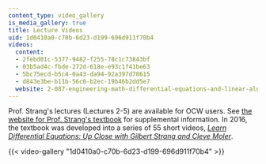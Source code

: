 ```yaml
---
content_type: video_gallery
is_media_gallery: true
title: Lecture Videos
uid: 1d0410a0-c70b-6d23-d199-696d911f70b4
videos:
  content:
  - 2febd01c-5377-9482-f255-78c1c73843bf
  - 03b5ad4c-fbde-272d-618e-e93c1f41be63
  - 5bc75ecd-b5c4-0a43-da94-92a397d78615
  - d843e3be-b11b-56c0-b2ec-19b46b2dd5e7
  website: 2-087-engineering-math-differential-equations-and-linear-algebra-fall-2014
---
```


Prof. Strang's lectures (Lectures 2-5) are available for OCW users. See [the website for Prof. Strang's textbook](http://math.mit.edu/%7Egs/dela/) for supplemental information. In 2016, the textbook was developed into a series of 55 short videos, _[Learn Differential Equations: Up Close with Gilbert Strang and Cleve Moler](/courses/res-18-009-learn-differential-equations-up-close-with-gilbert-strang-and-cleve-moler-fall-2015)_.

{{< video-gallery "1d0410a0-c70b-6d23-d199-696d911f70b4" >}}

